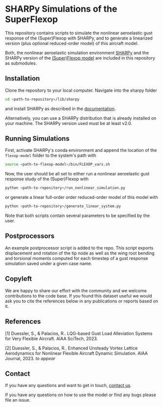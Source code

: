 # SHARPy Simulations of the SuperFlexop

This repository contains scripts to simulate the nonlinear aeroelastic gust response of the (Super)Flexop with SHARPy, and to generate a linearized version (plus optional reduced-order model) of this aircraft model. 

Both, the nonlinear aeroelastic simulation environment [SHARPy](http://github.com/imperialcollegelondon/sharpy) and the SHARPy version of the [(Super)Flexop model](http://github.com/sduess/flexop_model) are included in this repository as submodules.


## Installation

Clone the repository to your local computer. Navigate into the sharpy folder 
```bash
cd <path-to-repository>/lib/sharpy
```
and install SHARPy as described in the [documentation](https://ic-sharpy.readthedocs.io/en/latest/content/installation.html). 

Alternatively, you can use a SHARPy distribution that is already installed on your machine. The SHARPy version used must be at least v2.0.
## Running Simulations
First, activate SHARPy's conda environment and append the location of the `flexop-model` folder to the system's path with
```bash
source <path-to-flexop-model>/bin/FLEXOP_vars.sh
```

Now, the user should be all set to either run a nonlinear aeroelastic gust response study of the (Super)Flexop with 
```bash
python <path-to-repository>/run_nonlinear_simulation.py
```
or generate a linear full-order order reduced-order model of this model with 
```bash
python <path-to-repository>/generate_linear_system.py
```
Note that both scripts contain several parameters to be specified by the user.

## Postprocessors

An example postprocessor script is added to the repo. This script exports displacement and rotation of the tip node as well as the wing root bending and torsional moments computed for each timestep of a gust response simulation saved under a given case name.

## Copyleft

We are happy to share our effort with the community and we welcome contributions to the code base. If you found this dataset useful we would ask you to cite the references below in any publications or reports based on it.

## References

[1] Duessler, S., & Palacios, R.. LQG-based Gust Load Alleviation Systems for Very Flexible Aircraft. AIAA SciTech, 2023.

[2] Duessler, S., & Palacios, R.. Enhanced Unsteady Vortex Lattice Aerodynamics for Nonlinear Flexible Aircraft Dynamic Simulation. AIAA Journal, 2023. *to appear*

## Contact

If you have any questions and want to get in touch, 
[contact us](https://www.imperial.ac.uk/aeroelastics/people/duessler/).

If you have any questions on how to use the model or find any bugs please file an issue. 
